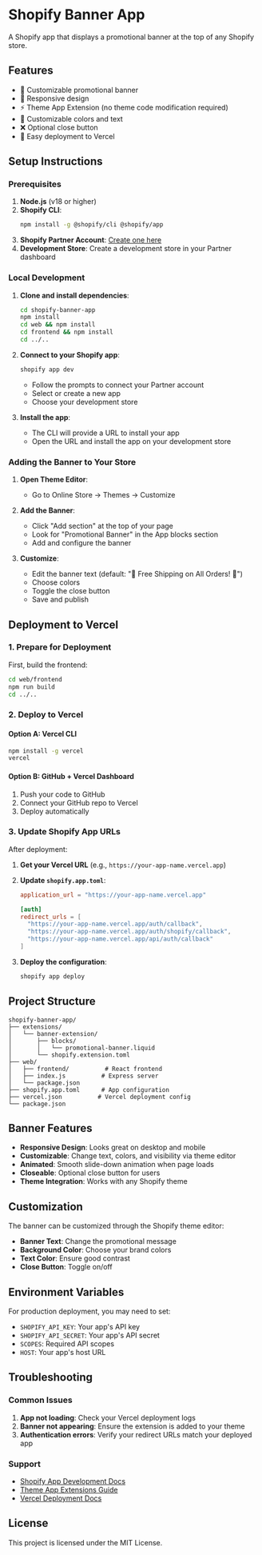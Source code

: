# Shopify Banner App

A Shopify app that displays a promotional banner at the top of any Shopify store.

## Features

- 🎉 Customizable promotional banner
- 📱 Responsive design
- ⚡ Theme App Extension (no theme code modification required)
- 🎨 Customizable colors and text
- ❌ Optional close button
- 🚀 Easy deployment to Vercel

## Setup Instructions

### Prerequisites

1. **Node.js** (v18 or higher)
2. **Shopify CLI**: 
   ```bash
   npm install -g @shopify/cli @shopify/app
   ```
3. **Shopify Partner Account**: [Create one here](https://partners.shopify.com/)
4. **Development Store**: Create a development store in your Partner dashboard

### Local Development

1. **Clone and install dependencies**:
   ```bash
   cd shopify-banner-app
   npm install
   cd web && npm install
   cd frontend && npm install
   cd ../..
   ```

2. **Connect to your Shopify app**:
   ```bash
   shopify app dev
   ```
   - Follow the prompts to connect your Partner account
   - Select or create a new app
   - Choose your development store

3. **Install the app**:
   - The CLI will provide a URL to install your app
   - Open the URL and install the app on your development store

### Adding the Banner to Your Store

1. **Open Theme Editor**:
   - Go to Online Store → Themes → Customize

2. **Add the Banner**:
   - Click "Add section" at the top of your page
   - Look for "Promotional Banner" in the App blocks section
   - Add and configure the banner

3. **Customize**:
   - Edit the banner text (default: "🎉 Free Shipping on All Orders! 🎉")
   - Choose colors
   - Toggle the close button
   - Save and publish

## Deployment to Vercel

### 1. Prepare for Deployment

First, build the frontend:
```bash
cd web/frontend
npm run build
cd ../..
```

### 2. Deploy to Vercel

#### Option A: Vercel CLI
```bash
npm install -g vercel
vercel
```

#### Option B: GitHub + Vercel Dashboard
1. Push your code to GitHub
2. Connect your GitHub repo to Vercel
3. Deploy automatically

### 3. Update Shopify App URLs

After deployment:

1. **Get your Vercel URL** (e.g., `https://your-app-name.vercel.app`)

2. **Update `shopify.app.toml`**:
   ```toml
   application_url = "https://your-app-name.vercel.app"
   
   [auth]
   redirect_urls = [
     "https://your-app-name.vercel.app/auth/callback",
     "https://your-app-name.vercel.app/auth/shopify/callback",
     "https://your-app-name.vercel.app/api/auth/callback"
   ]
   ```

3. **Deploy the configuration**:
   ```bash
   shopify app deploy
   ```

## Project Structure

```
shopify-banner-app/
├── extensions/
│   └── banner-extension/
│       ├── blocks/
│       │   └── promotional-banner.liquid
│       └── shopify.extension.toml
├── web/
│   ├── frontend/          # React frontend
│   ├── index.js          # Express server
│   └── package.json
├── shopify.app.toml      # App configuration
├── vercel.json          # Vercel deployment config
└── package.json
```

## Banner Features

- **Responsive Design**: Looks great on desktop and mobile
- **Customizable**: Change text, colors, and visibility via theme editor
- **Animated**: Smooth slide-down animation when page loads
- **Closeable**: Optional close button for users
- **Theme Integration**: Works with any Shopify theme

## Customization

The banner can be customized through the Shopify theme editor:

- **Banner Text**: Change the promotional message
- **Background Color**: Choose your brand colors
- **Text Color**: Ensure good contrast
- **Close Button**: Toggle on/off

## Environment Variables

For production deployment, you may need to set:

- `SHOPIFY_API_KEY`: Your app's API key
- `SHOPIFY_API_SECRET`: Your app's API secret
- `SCOPES`: Required API scopes
- `HOST`: Your app's host URL

## Troubleshooting

### Common Issues

1. **App not loading**: Check your Vercel deployment logs
2. **Banner not appearing**: Ensure the extension is added to your theme
3. **Authentication errors**: Verify your redirect URLs match your deployed app

### Support

- [Shopify App Development Docs](https://shopify.dev/docs/apps)
- [Theme App Extensions Guide](https://shopify.dev/docs/apps/online-store/theme-app-extensions)
- [Vercel Deployment Docs](https://vercel.com/docs)

## License

This project is licensed under the MIT License.
